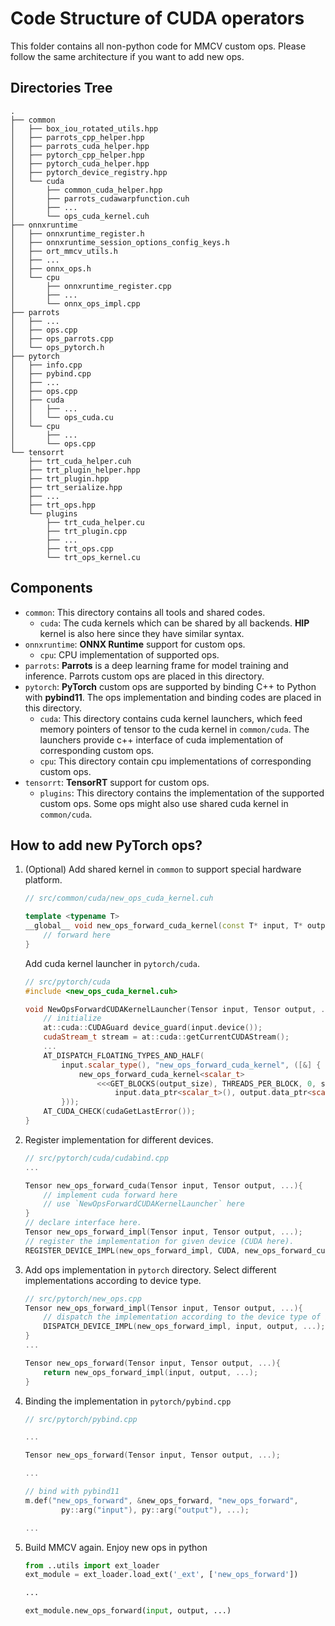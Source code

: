# Code Structure of CUDA operators

This folder contains all non-python code for MMCV custom ops. Please follow the same architecture if you want to add new ops.

## Directories Tree

```folder
.
├── common
│   ├── box_iou_rotated_utils.hpp
│   ├── parrots_cpp_helper.hpp
│   ├── parrots_cuda_helper.hpp
│   ├── pytorch_cpp_helper.hpp
│   ├── pytorch_cuda_helper.hpp
│   ├── pytorch_device_registry.hpp
│   └── cuda
│       ├── common_cuda_helper.hpp
│       ├── parrots_cudawarpfunction.cuh
│       ├── ...
│       └── ops_cuda_kernel.cuh
├── onnxruntime
│   ├── onnxruntime_register.h
│   ├── onnxruntime_session_options_config_keys.h
│   ├── ort_mmcv_utils.h
│   ├── ...
│   ├── onnx_ops.h
│   └── cpu
│       ├── onnxruntime_register.cpp
│       ├── ...
│       └── onnx_ops_impl.cpp
├── parrots
│   ├── ...
│   ├── ops.cpp
│   ├── ops_parrots.cpp
│   └── ops_pytorch.h
├── pytorch
│   ├── info.cpp
│   ├── pybind.cpp
│   ├── ...
│   ├── ops.cpp
│   ├── cuda
│   │   ├── ...
│   │   └── ops_cuda.cu
│   └── cpu
│       ├── ...
│       └── ops.cpp
└── tensorrt
    ├── trt_cuda_helper.cuh
    ├── trt_plugin_helper.hpp
    ├── trt_plugin.hpp
    ├── trt_serialize.hpp
    ├── ...
    ├── trt_ops.hpp
    └── plugins
        ├── trt_cuda_helper.cu
        ├── trt_plugin.cpp
        ├── ...
        ├── trt_ops.cpp
        └── trt_ops_kernel.cu
```

## Components

- `common`: This directory contains all tools and shared codes.
  - `cuda`: The cuda kernels which can be shared by all backends. **HIP** kernel is also here since they have similar syntax.
- `onnxruntime`: **ONNX Runtime** support for custom ops.
  - `cpu`: CPU implementation of supported ops.
- `parrots`: **Parrots** is a deep learning frame for model training and inference. Parrots custom ops are placed in this directory.
- `pytorch`: **PyTorch** custom ops are supported by binding C++ to Python with **pybind11**. The ops implementation and binding codes are placed in this directory.
  - `cuda`: This directory contains cuda kernel launchers, which feed memory pointers of tensor to the cuda kernel in `common/cuda`. The launchers provide c++ interface of cuda implementation of corresponding custom ops.
  - `cpu`: This directory contain cpu implementations of corresponding custom ops.
- `tensorrt`: **TensorRT** support for custom ops.
  - `plugins`: This directory contains the implementation of the supported custom ops. Some ops might also use shared cuda kernel in `common/cuda`.

## How to add new PyTorch ops?

1. (Optional) Add shared kernel in `common` to support special hardware platform.

    ```c++
    // src/common/cuda/new_ops_cuda_kernel.cuh

    template <typename T>
    __global__ void new_ops_forward_cuda_kernel(const T* input, T* output, ...) {
        // forward here
    }

    ```

    Add cuda kernel launcher in `pytorch/cuda`.

    ```c++
    // src/pytorch/cuda
    #include <new_ops_cuda_kernel.cuh>

    void NewOpsForwardCUDAKernelLauncher(Tensor input, Tensor output, ...){
        // initialize
        at::cuda::CUDAGuard device_guard(input.device());
        cudaStream_t stream = at::cuda::getCurrentCUDAStream();
        ...
        AT_DISPATCH_FLOATING_TYPES_AND_HALF(
            input.scalar_type(), "new_ops_forward_cuda_kernel", ([&] {
                new_ops_forward_cuda_kernel<scalar_t>
                    <<<GET_BLOCKS(output_size), THREADS_PER_BLOCK, 0, stream>>>(
                        input.data_ptr<scalar_t>(), output.data_ptr<scalar_t>(),...);
            }));
        AT_CUDA_CHECK(cudaGetLastError());
    }
    ```

2. Register implementation for different devices.

    ```c++
    // src/pytorch/cuda/cudabind.cpp
    ...

    Tensor new_ops_forward_cuda(Tensor input, Tensor output, ...){
        // implement cuda forward here
        // use `NewOpsForwardCUDAKernelLauncher` here
    }
    // declare interface here.
    Tensor new_ops_forward_impl(Tensor input, Tensor output, ...);
    // register the implementation for given device (CUDA here).
    REGISTER_DEVICE_IMPL(new_ops_forward_impl, CUDA, new_ops_forward_cuda);
    ```

3. Add ops implementation in `pytorch` directory. Select different implementations according to device type.

    ```c++
    // src/pytorch/new_ops.cpp
    Tensor new_ops_forward_impl(Tensor input, Tensor output, ...){
        // dispatch the implementation according to the device type of input.
        DISPATCH_DEVICE_IMPL(new_ops_forward_impl, input, output, ...);
    }
    ...

    Tensor new_ops_forward(Tensor input, Tensor output, ...){
        return new_ops_forward_impl(input, output, ...);
    }
    ```

4. Binding the implementation in `pytorch/pybind.cpp`

    ```c++
    // src/pytorch/pybind.cpp

    ...

    Tensor new_ops_forward(Tensor input, Tensor output, ...);

    ...

    // bind with pybind11
    m.def("new_ops_forward", &new_ops_forward, "new_ops_forward",
            py::arg("input"), py::arg("output"), ...);

    ...

    ```

5. Build MMCV again. Enjoy new ops in python

    ```python
    from ..utils import ext_loader
    ext_module = ext_loader.load_ext('_ext', ['new_ops_forward'])

    ...

    ext_module.new_ops_forward(input, output, ...)

    ```
